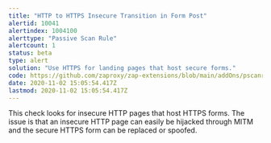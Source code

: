 ```yaml
---
title: "HTTP to HTTPS Insecure Transition in Form Post"
alertid: 10041
alertindex: 1004100
alerttype: "Passive Scan Rule"
alertcount: 1
status: beta
type: alert
solution: "Use HTTPS for landing pages that host secure forms."
code: https://github.com/zaproxy/zap-extensions/blob/main/addOns/pscanrulesBeta/src/main/java/org/zaproxy/zap/extension/pscanrulesBeta/InsecureFormLoadScanRule.java
date: 2020-11-02 15:05:54.417Z
lastmod: 2020-11-02 15:05:54.417Z
---
```

This check looks for insecure HTTP pages that host HTTPS forms. The issue is that an insecure HTTP page can easily be hijacked through MITM and the secure HTTPS form can be replaced or spoofed.
